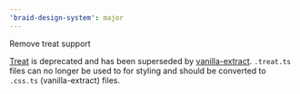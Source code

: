 ```yaml
---
'braid-design-system': major
---
```


Remove treat support

[Treat](https://seek-oss.github.io/treat/) is deprecated and has been superseded by [vanilla-extract](https://vanilla-extract.style/).
`.treat.ts` files can no longer be used to for styling and should be converted to `.css.ts` (vanilla-extract) files.
